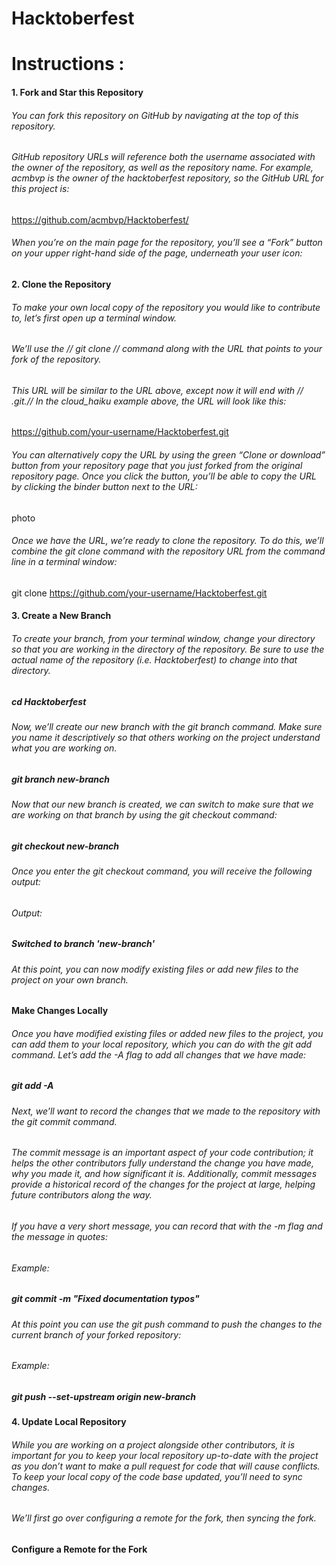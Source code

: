 # Hacktoberfest

# Instructions :

#### 1. Fork and Star this Repository
###### You can fork this repository on GitHub by navigating at the top of this repository.

###### GitHub repository URLs will reference both the username associated with the owner of the repository, as well as the repository name. For example, acmbvp is the owner of the hacktoberfest repository, so the GitHub URL for this project is: 

https://github.com/acmbvp/Hacktoberfest/

###### When you’re on the main page for the repository, you’ll see a “Fork” button on your upper right-hand side of the page, underneath your user icon:

#### 2. Clone the Repository

###### To make your own local copy of the repository you would like to contribute to, let’s first open up a terminal window.

###### We’ll use the // git clone //  command along with the URL that points to your fork of the repository.

###### This URL will be similar to the URL above, except now it will end with // .git.// In the cloud_haiku example above, the URL will look like this:
https://github.com/your-username/Hacktoberfest.git

###### You can alternatively copy the URL by using the green “Clone or download” button from your repository page that you just forked from the original repository page. Once you click the button, you’ll be able to copy the URL by clicking the binder button next to the URL:
photo
###### Once we have the URL, we’re ready to clone the repository. To do this, we’ll combine the git clone command with the repository URL from the command line in a terminal window:

git clone https://github.com/your-username/Hacktoberfest.git

#### 3. Create a New Branch

###### To create your branch, from your terminal window, change your directory so that you are working in the directory of the repository. Be sure to use the actual name of the repository (i.e. Hacktoberfest) to change into that directory.

##### cd Hacktoberfest

###### Now, we’ll create our new branch with the git branch command. Make sure you name it descriptively so that others working on the project understand what you are working on.

##### git branch new-branch

###### Now that our new branch is created, we can switch to make sure that we are working on that branch by using the git checkout command:

##### git checkout new-branch

###### Once you enter the git checkout command, you will receive the following output:

###### Output:
##### Switched to branch 'new-branch'

###### At this point, you can now modify existing files or add new files to the project on your own branch.

#### Make Changes Locally 

###### Once you have modified existing files or added new files to the project, you can add them to your local repository, which you can do with the git add command. Let’s add the -A flag to add all changes that we have made:

##### git add -A 

###### Next, we’ll want to record the changes that we made to the repository with the git commit command.

###### The commit message is an important aspect of your code contribution; it helps the other contributors fully understand the change you have made, why you made it, and how significant it is. Additionally, commit messages provide a historical record of the changes for the project at large, helping future contributors along the way.

###### If you have a very short message, you can record that with the -m flag and the message in quotes:
###### Example: 
##### git commit -m "Fixed documentation typos"

###### At this point you can use the git push command to push the changes to the current branch of your forked repository:
###### Example:
##### git push --set-upstream origin new-branch

#### 4. Update Local Repository

###### While you are working on a project alongside other contributors, it is important for you to keep your local repository up-to-date with the project as you don’t want to make a pull request for code that will cause conflicts. To keep your local copy of the code base updated, you’ll need to sync changes.

###### We’ll first go over configuring a remote for the fork, then syncing the fork.

#### Configure a Remote for the Fork

